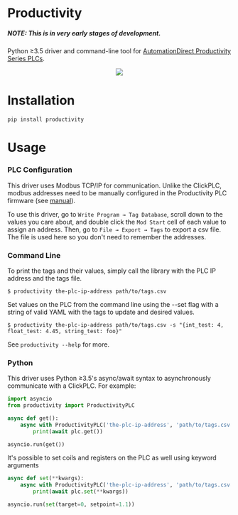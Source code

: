 Productivity
============

##### NOTE: This is in very early stages of development.

Python ≥3.5 driver and command-line tool for [AutomationDirect Productivity Series PLCs](https://www.automationdirect.com/adc/overview/catalog/programmable_controllers/productivity_series_controllers).

<p align="center">
  <img src="https://www.automationdirect.com/images/overviews/p-series-cpus_400.jpg" />
</p>

Installation
============

```
pip install productivity
```

Usage
=====

### PLC Configuration

This driver uses Modbus TCP/IP for communication. Unlike the ClickPLC, modbus
addresses need to be manually configured in the Productivity PLC firmware (see
[manual](https://cdn.automationdirect.com/static/manuals/p2userm/p2userm.pdf)).

To use this driver, go to `Write Program → Tag Database`, scroll down to the values
you care about, and double click the `Mod Start` cell of each value to assign an address.
Then, go to `File → Export → Tags` to export a csv file. The file is used here so
you don't need to remember the addresses.

### Command Line

To print the tags and their values, simply call the library with the PLC IP address and 
the tags file.
```
$ productivity the-plc-ip-address path/to/tags.csv
```

Set values on the PLC from the command line using the --set flag with a string of valid
YAML with the tags to update and desired values.
```
$ productivity the-plc-ip-address path/to/tags.csv -s "{int_test: 4, float_test: 4.45, string_test: foo}"
```

See `productivity --help` for more.

### Python

This driver uses Python ≥3.5's async/await syntax to asynchronously communicate with
a ClickPLC. For example:

```python
import asyncio
from productivity import ProductivityPLC

async def get():
    async with ProductivityPLC('the-plc-ip-address', 'path/to/tags.csv') as plc:
        print(await plc.get())

asyncio.run(get())
```

It's possible to set coils and registers on the PLC as well using keyword arguments
```python
async def set(**kwargs):
    async with ProductivityPLC('the-plc-ip-address', 'path/to/tags.csv') as plc:
        print(await plc.set(**kwargs))

asyncio.run(set(target=0, setpoint=1.1))
```